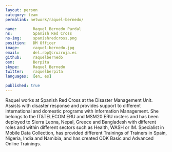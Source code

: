 ```yaml
---
layout: person
category: team
permalink: network/raquel-bernedo/

name:       Raquel Bernedo Pardal
ns:         Spanish Red Cross
ns-img:     spanishredcross.png
position:   DM Officer
image:      raquel-bernedo.jpg
email:      del.rbp@cruzroja.es
github:     raquelbernedo
osm:        Berpita
skype:      Raquel Bernedo
twitter:    raquelberpita
languages:  [en, es]

published: true
---
```


Raquel works at Spanish Red Cross at the Disaster Management Unit. Assists with disaster response and provides support to different international and domestic programs with Information Management. She belongs to the IT&TELECOM ERU and MSM20 ERU rosters and has been deployed to Sierra Leona, Nepal, Greece and Bangladesh with different roles and within different sectors such as Health, WASH or IM. Specialist in Mobile Data Collection, has provided different Trainings of Trainers in Spain, Nigeria, India and Namibia, and has created ODK Basic and Advanced Online Trainings. 
